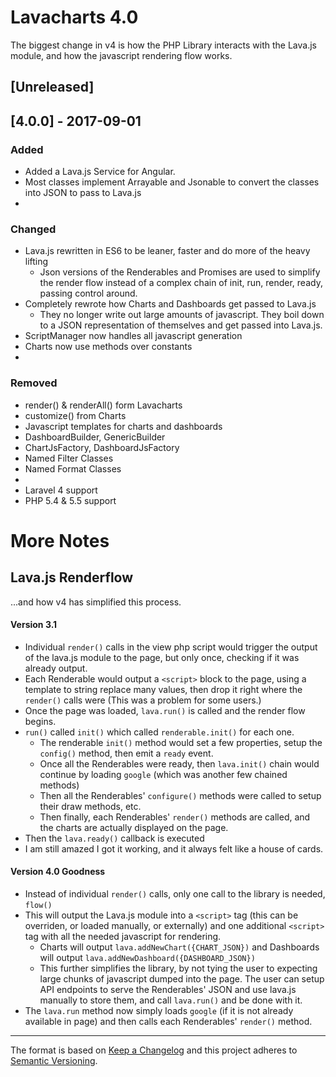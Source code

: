 # Lavacharts 4.0
The biggest change in v4 is how the PHP Library interacts with the Lava.js module, and how the javascript rendering flow works.


## [Unreleased]

## [4.0.0] - 2017-09-01
### Added
- Added a Lava.js Service for Angular.
- Most classes implement Arrayable and Jsonable to convert the classes into JSON to pass to Lava.js
 -

### Changed
- Lava.js rewritten in ES6 to be leaner, faster and do more of the heavy lifting
  - Json versions of the Renderables and Promises are used to simplify the render flow instead of a complex chain of init, run, render, ready, passing control around.
- Completely rewrote how Charts and Dashboards get passed to Lava.js
  - They no longer write out large amounts of javascript. They boil down to a JSON representation of themselves and get passed into Lava.js.
- ScriptManager now handles all javascript generation
- Charts now use methods over constants
-

### Removed
- render() & renderAll() form Lavacharts
- customize() from Charts
- Javascript templates for charts and dashboards
- DashboardBuilder, GenericBuilder
- ChartJsFactory, DashboardJsFactory
- Named Filter Classes
- Named Format Classes
-
- Laravel 4 support
- PHP 5.4 & 5.5 support


# More Notes

## Lava.js Renderflow
...and how v4 has simplified this process.

#### Version 3.1
- Individual `render()` calls in the view php script would trigger the output of the lava.js module to the page, but only once, checking if it was already output.
- Each Renderable would output a `<script>` block to the page, using a template to string replace many values, then drop it right where the `render()` calls were (This was a problem for some users.)
- Once the page was loaded, `lava.run()` is called and the render flow begins.
- `run()` called `init()` which called `renderable.init()` for each one.
  - The renderable `init()` method would set a few properties, setup the `config()` method, then emit a `ready` event.
  - Once all the Renderables were ready, then `lava.init()` chain would continue by loading `google` (which was another few chained methods)
  - Then all the Renderables' `configure()` methods were called to setup their draw methods, etc.
  - Then finally, each Renderables' `render()` methods are called, and the charts are actually displayed on the page.
- Then the `lava.ready()` callback is executed
- I am still amazed I got it working, and it always felt like a house of cards.

#### Version 4.0 Goodness
- Instead of individual `render()` calls, only one call to the library is needed, `flow()`
- This will output the Lava.js module into a `<script>` tag (this can be overriden, or loaded manually, or externally) and one additional `<script>` tag with all the needed javascript for rendering.
  - Charts will output `lava.addNewChart({CHART_JSON})` and Dashboards will output `lava.addNewDashboard({DASHBOARD_JSON})`
  - This further simplifies the library, by not tying the user to expecting large chunks of javascript dumped into the page. The user can setup API endpoints to serve the Renderables' JSON and use lava.js manually to store them, and call `lava.run()` and be done with it.
- The `lava.run` method now simply loads `google` (if it is not already available in page) and then calls each Renderables' `render()` method.

 - - -

The format is based on [Keep a Changelog](http://keepachangelog.com/en/1.0.0/)
and this project adheres to [Semantic Versioning](http://semver.org/spec/v2.0.0.html).
